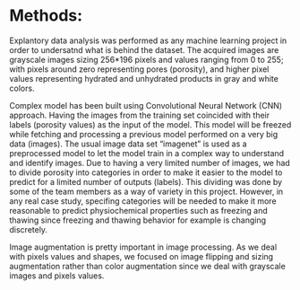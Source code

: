 # Methods:

Explantory data analysis was performed as any machine learning project in order to undersatnd what is behind the dataset. The acquired images are grayscale images sizing 256*196 pixels and values ranging from 0 to 255; with pixels around zero representing pores (porosity), and higher pixel values representing hydrated and unhydrated products in gray and white colors. 

Complex model has been built using Convolutional Neural Network (CNN) approach. Having the images from the training set coincided with their labels (porosity values) as the input of the model. This model will be freezed while fetching and processing a previous model performed on a very big data (images). The usual image data set “imagenet” is used as a preprocessed model to let the model train in a complex way to understand and identify images.
Due to having a very limited number of images, we had to divide porosity into categories in order to make it easier to the model to predict for a limited number of outputs (labels). This dividing was done by some of the team members as a way of variety in this project. However, in any real case study, specifing categories will be needed to make it more reasonable to predict physiochemical properties such as freezing and thawing since freezing and thawing behavior for example is changing discretely.

Image augmentation is pretty important in image processing. As we deal with pixels values and shapes, we focused on image flipping and sizing augmentation rather than color augmentation since we deal with grayscale images and pixels values.

